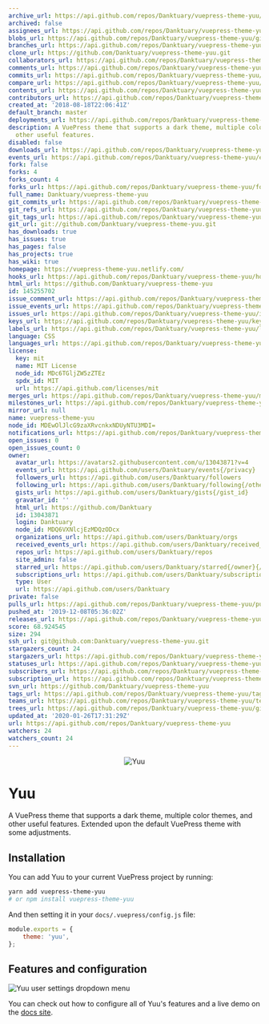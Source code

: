 ```yaml
---
archive_url: https://api.github.com/repos/Danktuary/vuepress-theme-yuu/{archive_format}{/ref}
archived: false
assignees_url: https://api.github.com/repos/Danktuary/vuepress-theme-yuu/assignees{/user}
blobs_url: https://api.github.com/repos/Danktuary/vuepress-theme-yuu/git/blobs{/sha}
branches_url: https://api.github.com/repos/Danktuary/vuepress-theme-yuu/branches{/branch}
clone_url: https://github.com/Danktuary/vuepress-theme-yuu.git
collaborators_url: https://api.github.com/repos/Danktuary/vuepress-theme-yuu/collaborators{/collaborator}
comments_url: https://api.github.com/repos/Danktuary/vuepress-theme-yuu/comments{/number}
commits_url: https://api.github.com/repos/Danktuary/vuepress-theme-yuu/commits{/sha}
compare_url: https://api.github.com/repos/Danktuary/vuepress-theme-yuu/compare/{base}...{head}
contents_url: https://api.github.com/repos/Danktuary/vuepress-theme-yuu/contents/{+path}
contributors_url: https://api.github.com/repos/Danktuary/vuepress-theme-yuu/contributors
created_at: '2018-08-18T22:06:41Z'
default_branch: master
deployments_url: https://api.github.com/repos/Danktuary/vuepress-theme-yuu/deployments
description: A VuePress theme that supports a dark theme, multiple color themes, and
  other useful features.
disabled: false
downloads_url: https://api.github.com/repos/Danktuary/vuepress-theme-yuu/downloads
events_url: https://api.github.com/repos/Danktuary/vuepress-theme-yuu/events
fork: false
forks: 4
forks_count: 4
forks_url: https://api.github.com/repos/Danktuary/vuepress-theme-yuu/forks
full_name: Danktuary/vuepress-theme-yuu
git_commits_url: https://api.github.com/repos/Danktuary/vuepress-theme-yuu/git/commits{/sha}
git_refs_url: https://api.github.com/repos/Danktuary/vuepress-theme-yuu/git/refs{/sha}
git_tags_url: https://api.github.com/repos/Danktuary/vuepress-theme-yuu/git/tags{/sha}
git_url: git://github.com/Danktuary/vuepress-theme-yuu.git
has_downloads: true
has_issues: true
has_pages: false
has_projects: true
has_wiki: true
homepage: https://vuepress-theme-yuu.netlify.com/
hooks_url: https://api.github.com/repos/Danktuary/vuepress-theme-yuu/hooks
html_url: https://github.com/Danktuary/vuepress-theme-yuu
id: 145255702
issue_comment_url: https://api.github.com/repos/Danktuary/vuepress-theme-yuu/issues/comments{/number}
issue_events_url: https://api.github.com/repos/Danktuary/vuepress-theme-yuu/issues/events{/number}
issues_url: https://api.github.com/repos/Danktuary/vuepress-theme-yuu/issues{/number}
keys_url: https://api.github.com/repos/Danktuary/vuepress-theme-yuu/keys{/key_id}
labels_url: https://api.github.com/repos/Danktuary/vuepress-theme-yuu/labels{/name}
language: CSS
languages_url: https://api.github.com/repos/Danktuary/vuepress-theme-yuu/languages
license:
  key: mit
  name: MIT License
  node_id: MDc6TGljZW5zZTEz
  spdx_id: MIT
  url: https://api.github.com/licenses/mit
merges_url: https://api.github.com/repos/Danktuary/vuepress-theme-yuu/merges
milestones_url: https://api.github.com/repos/Danktuary/vuepress-theme-yuu/milestones{/number}
mirror_url: null
name: vuepress-theme-yuu
node_id: MDEwOlJlcG9zaXRvcnkxNDUyNTU3MDI=
notifications_url: https://api.github.com/repos/Danktuary/vuepress-theme-yuu/notifications{?since,all,participating}
open_issues: 0
open_issues_count: 0
owner:
  avatar_url: https://avatars2.githubusercontent.com/u/13043871?v=4
  events_url: https://api.github.com/users/Danktuary/events{/privacy}
  followers_url: https://api.github.com/users/Danktuary/followers
  following_url: https://api.github.com/users/Danktuary/following{/other_user}
  gists_url: https://api.github.com/users/Danktuary/gists{/gist_id}
  gravatar_id: ''
  html_url: https://github.com/Danktuary
  id: 13043871
  login: Danktuary
  node_id: MDQ6VXNlcjEzMDQzODcx
  organizations_url: https://api.github.com/users/Danktuary/orgs
  received_events_url: https://api.github.com/users/Danktuary/received_events
  repos_url: https://api.github.com/users/Danktuary/repos
  site_admin: false
  starred_url: https://api.github.com/users/Danktuary/starred{/owner}{/repo}
  subscriptions_url: https://api.github.com/users/Danktuary/subscriptions
  type: User
  url: https://api.github.com/users/Danktuary
private: false
pulls_url: https://api.github.com/repos/Danktuary/vuepress-theme-yuu/pulls{/number}
pushed_at: '2019-12-08T05:36:02Z'
releases_url: https://api.github.com/repos/Danktuary/vuepress-theme-yuu/releases{/id}
score: 68.924545
size: 294
ssh_url: git@github.com:Danktuary/vuepress-theme-yuu.git
stargazers_count: 24
stargazers_url: https://api.github.com/repos/Danktuary/vuepress-theme-yuu/stargazers
statuses_url: https://api.github.com/repos/Danktuary/vuepress-theme-yuu/statuses/{sha}
subscribers_url: https://api.github.com/repos/Danktuary/vuepress-theme-yuu/subscribers
subscription_url: https://api.github.com/repos/Danktuary/vuepress-theme-yuu/subscription
svn_url: https://github.com/Danktuary/vuepress-theme-yuu
tags_url: https://api.github.com/repos/Danktuary/vuepress-theme-yuu/tags
teams_url: https://api.github.com/repos/Danktuary/vuepress-theme-yuu/teams
trees_url: https://api.github.com/repos/Danktuary/vuepress-theme-yuu/git/trees{/sha}
updated_at: '2020-01-26T17:31:29Z'
url: https://api.github.com/repos/Danktuary/vuepress-theme-yuu
watchers: 24
watchers_count: 24
---
```


<div align="center">
	<img src="https://i.imgur.com/uphwMrZ.jpg" title="Yuu" alt="Yuu" />
</div>

# Yuu

A VuePress theme that supports a dark theme, multiple color themes, and other useful features. Extended upon the default VuePress theme with some adjustments.

## Installation

You can add Yuu to your current VuePress project by running:

```bash
yarn add vuepress-theme-yuu
# or npm install vuepress-theme-yuu
```

And then setting it in your `docs/.vuepress/config.js` file:

```js
module.exports = {
	theme: 'yuu',
};
```
## Features and configuration

![Yuu user settings dropdown menu](https://i.imgur.com/NsJ0evR.png)

You can check out how to configure all of Yuu's features and a live demo on the [docs site](https://vuepress-theme-yuu.netlify.com/).
